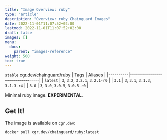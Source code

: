 ```yaml
---
title: "Image Overview: ruby"
type: "article"
description: "Overview: ruby Chainguard Images"
date: 2022-11-01T11:07:52+02:00
lastmod: 2022-11-01T11:07:52+02:00
draft: false
images: []
menu:
  docs:
    parent: "images-reference"
weight: 500
toc: true
---
```


`stable` [cgr.dev/chainguard/ruby](https://github.com/chainguard-images/images/tree/main/images/ruby)
| Tags     | Aliases                         |
|----------|---------------------------------|
| `latest` | `3`, `3.2`, `3.2.1`, `3.2.1-r0` |
| `3.1`    | `3`, `3.1`, `3.1.3`, `3.1.3-r4` |
| `3.0`    | `3`, `3.0`, `3.0.5`, `3.0.5-r0` |



Minimal ruby image. **EXPERIMENTAL**.

## Get It!

The image is available on `cgr.dev`:

```
docker pull cgr.dev/chainguard/ruby:latest
```
